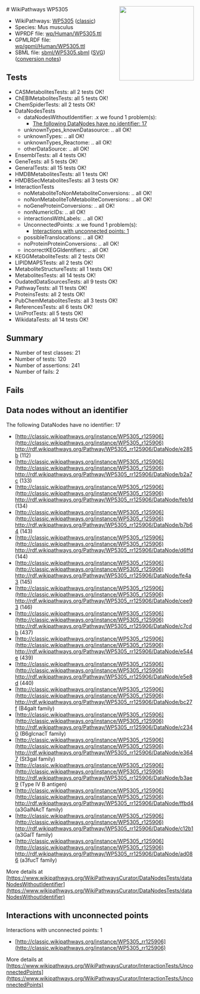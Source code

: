 <img style="float: right; width: 200px" src="https://upload.wikimedia.org/wikipedia/commons/thumb/8/83/Wplogo_with_text_500.png/640px-Wplogo_with_text_500.png" />
# WikiPathways WP5305

* WikiPathways: [WP5305](https://wikipathways.org/pathways/WP5305) ([classic](https://classic.wikipathways.org/instance/WP5305))
* Species: Mus musculus
* WPRDF file: [wp/Human/WP5305.ttl](../wp/Human/WP5305.ttl)
* GPMLRDF file: [wp/gpml/Human/WP5305.ttl](../wp/gpml/Human/WP5305.ttl)
* SBML file: [sbml/WP5305.sbml](../sbml/WP5305.sbml) ([SVG](../sbml/WP5305.svg)) ([conversion notes](../sbml/WP5305.txt))

## Tests
* CASMetabolitesTests: all 2 tests OK!
* ChEBIMetabolitesTests: all 5 tests OK!
* ChemSpiderTests: all 2 tests OK!
* DataNodesTests
    * dataNodesWithoutIdentifier: .x we found 1 problem(s):
        * [The following DataNodes have no identifier: 17](#8792c497)
    * unknownTypes_knownDatasource: .. all OK!
    * unknownTypes: .. all OK!
    * unknownTypes_Reactome: .. all OK!
    * otherDataSource: .. all OK!
* EnsemblTests: all 4 tests OK!
* GeneTests: all 5 tests OK!
* GeneralTests: all 15 tests OK!
* HMDBMetabolitesTests: all 1 tests OK!
* HMDBSecMetabolitesTests: all 3 tests OK!
* InteractionTests
    * noMetaboliteToNonMetaboliteConversions: .. all OK!
    * noNonMetaboliteToMetaboliteConversions: .. all OK!
    * noGeneProteinConversions: .. all OK!
    * nonNumericIDs: .. all OK!
    * interactionsWithLabels: .. all OK!
    * UnconnectedPoints: .x we found 1 problem(s):
        * [Interactions with unconnected points: 1](#35a61ad9)
    * possibleTranslocations: .. all OK!
    * noProteinProteinConversions: .. all OK!
    * incorrectKEGGIdentifiers: .. all OK!
* KEGGMetaboliteTests: all 2 tests OK!
* LIPIDMAPSTests: all 2 tests OK!
* MetaboliteStructureTests: all 1 tests OK!
* MetabolitesTests: all 14 tests OK!
* OudatedDataSourcesTests: all 9 tests OK!
* PathwayTests: all 11 tests OK!
* ProteinsTests: all 2 tests OK!
* PubChemMetabolitesTests: all 3 tests OK!
* ReferencesTests: all 6 tests OK!
* UniProtTests: all 5 tests OK!
* WikidataTests: all 14 tests OK!


## Summary

* Number of test classes: 21
* Number of tests: 120
* Number of assertions: 241
* Number of fails: 2

## Fails

<a name="8792c497" />

## Data nodes without an identifier

The following DataNodes have no identifier: 17

* [http://classic.wikipathways.org/instance/WP5305_r125906](http://classic.wikipathways.org/instance/WP5305_r125906) http://rdf.wikipathways.org/Pathway/WP5305_rr125906/DataNode/e285b (112)
* [http://classic.wikipathways.org/instance/WP5305_r125906](http://classic.wikipathways.org/instance/WP5305_r125906) http://rdf.wikipathways.org/Pathway/WP5305_rr125906/DataNode/b2a7c (133)
* [http://classic.wikipathways.org/instance/WP5305_r125906](http://classic.wikipathways.org/instance/WP5305_r125906) http://rdf.wikipathways.org/Pathway/WP5305_rr125906/DataNode/feb1d (134)
* [http://classic.wikipathways.org/instance/WP5305_r125906](http://classic.wikipathways.org/instance/WP5305_r125906) http://rdf.wikipathways.org/Pathway/WP5305_rr125906/DataNode/b7b64 (143)
* [http://classic.wikipathways.org/instance/WP5305_r125906](http://classic.wikipathways.org/instance/WP5305_r125906) http://rdf.wikipathways.org/Pathway/WP5305_rr125906/DataNode/d6ffd (144)
* [http://classic.wikipathways.org/instance/WP5305_r125906](http://classic.wikipathways.org/instance/WP5305_r125906) http://rdf.wikipathways.org/Pathway/WP5305_rr125906/DataNode/fe4a3 (145)
* [http://classic.wikipathways.org/instance/WP5305_r125906](http://classic.wikipathways.org/instance/WP5305_r125906) http://rdf.wikipathways.org/Pathway/WP5305_rr125906/DataNode/cee93 (146)
* [http://classic.wikipathways.org/instance/WP5305_r125906](http://classic.wikipathways.org/instance/WP5305_r125906) http://rdf.wikipathways.org/Pathway/WP5305_rr125906/DataNode/c7cdb (437)
* [http://classic.wikipathways.org/instance/WP5305_r125906](http://classic.wikipathways.org/instance/WP5305_r125906) http://rdf.wikipathways.org/Pathway/WP5305_rr125906/DataNode/e544e (439)
* [http://classic.wikipathways.org/instance/WP5305_r125906](http://classic.wikipathways.org/instance/WP5305_r125906) http://rdf.wikipathways.org/Pathway/WP5305_rr125906/DataNode/e5e8d (440)
* [http://classic.wikipathways.org/instance/WP5305_r125906](http://classic.wikipathways.org/instance/WP5305_r125906) http://rdf.wikipathways.org/Pathway/WP5305_rr125906/DataNode/bc27f (B4galt family)
* [http://classic.wikipathways.org/instance/WP5305_r125906](http://classic.wikipathways.org/instance/WP5305_r125906) http://rdf.wikipathways.org/Pathway/WP5305_rr125906/DataNode/c2340 (B6glcnacT family)
* [http://classic.wikipathways.org/instance/WP5305_r125906](http://classic.wikipathways.org/instance/WP5305_r125906) http://rdf.wikipathways.org/Pathway/WP5305_rr125906/DataNode/e3647 (St3gal family)
* [http://classic.wikipathways.org/instance/WP5305_r125906](http://classic.wikipathways.org/instance/WP5305_r125906) http://rdf.wikipathways.org/Pathway/WP5305_rr125906/DataNode/b3ae9 (Type IV B antigen)
* [http://classic.wikipathways.org/instance/WP5305_r125906](http://classic.wikipathways.org/instance/WP5305_r125906) http://rdf.wikipathways.org/Pathway/WP5305_rr125906/DataNode/ffbd4 (a3GalNAcT
family)
* [http://classic.wikipathways.org/instance/WP5305_r125906](http://classic.wikipathways.org/instance/WP5305_r125906) http://rdf.wikipathways.org/Pathway/WP5305_rr125906/DataNode/c12b1 (a3GalT family)
* [http://classic.wikipathways.org/instance/WP5305_r125906](http://classic.wikipathways.org/instance/WP5305_r125906) http://rdf.wikipathways.org/Pathway/WP5305_rr125906/DataNode/ad086 (a3fucT family)


More details at [https://www.wikipathways.org/WikiPathwaysCurator/DataNodesTests/dataNodesWithoutIdentifier](https://www.wikipathways.org/WikiPathwaysCurator/DataNodesTests/dataNodesWithoutIdentifier)

<a name="35a61ad9" />

## Interactions with unconnected points

Interactions with unconnected points: 1

* [http://classic.wikipathways.org/instance/WP5305_rr125906](http://classic.wikipathways.org/instance/WP5305_rr125906)


More details at [https://www.wikipathways.org/WikiPathwaysCurator/InteractionTests/UnconnectedPoints](https://www.wikipathways.org/WikiPathwaysCurator/InteractionTests/UnconnectedPoints)

